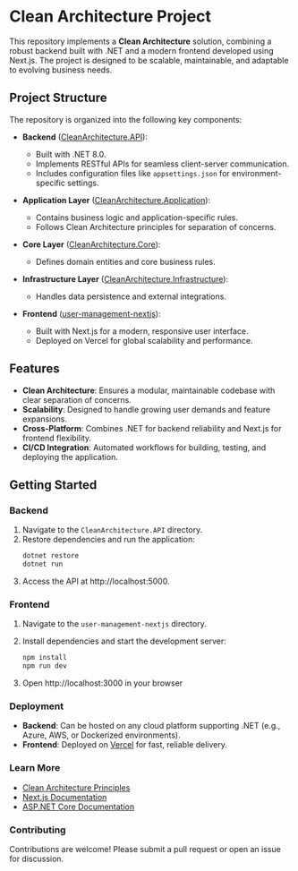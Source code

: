 # Clean Architecture Project

This repository implements a **Clean Architecture** solution, combining a robust backend built with .NET and a modern frontend developed using Next.js. The project is designed to be scalable, maintainable, and adaptable to evolving business needs.

## Project Structure

The repository is organized into the following key components:

- **Backend** ([CleanArchitecture.API](CleanArchitecture.API/)):

  - Built with .NET 8.0.
  - Implements RESTful APIs for seamless client-server communication.
  - Includes configuration files like `appsettings.json` for environment-specific settings.

- **Application Layer** ([CleanArchitecture.Application](CleanArchitecture.Application/)):

  - Contains business logic and application-specific rules.
  - Follows Clean Architecture principles for separation of concerns.

- **Core Layer** ([CleanArchitecture.Core](CleanArchitecture.Core/)):

  - Defines domain entities and core business rules.

- **Infrastructure Layer** ([CleanArchitecture.Infrastructure](CleanArchitecture.Infrastructure/)):

  - Handles data persistence and external integrations.

- **Frontend** ([user-management-nextjs](user-management-nextjs/)):
  - Built with Next.js for a modern, responsive user interface.
  - Deployed on Vercel for global scalability and performance.

## Features

- **Clean Architecture**: Ensures a modular, maintainable codebase with clear separation of concerns.
- **Scalability**: Designed to handle growing user demands and feature expansions.
- **Cross-Platform**: Combines .NET for backend reliability and Next.js for frontend flexibility.
- **CI/CD Integration**: Automated workflows for building, testing, and deploying the application.

## Getting Started

### Backend

1. Navigate to the `CleanArchitecture.API` directory.
2. Restore dependencies and run the application:
   ```bash
   dotnet restore
   dotnet run
   ```
3. Access the API at http://localhost:5000.

### Frontend

1. Navigate to the `user-management-nextjs` directory.
2. Install dependencies and start the development server:

   ```bash
   npm install
   npm run dev

   ```

3. Open http://localhost:3000 in your browser

### Deployment

- **Backend**: Can be hosted on any cloud platform supporting .NET (e.g., Azure, AWS, or Dockerized environments).
- **Frontend**: Deployed on [Vercel](https://vercel.com/) for fast, reliable delivery.

### Learn More

- [Clean Architecture Principles](https://github.com/ardalis/cleanarchitecture)
- [Next.js Documentation](https://nextjs.org/docs)
- [ASP.NET Core Documentation](https://learn.microsoft.com/en-us/aspnet/core/)

### Contributing

Contributions are welcome! Please submit a pull request or open an issue for discussion.

